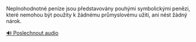 
Neplnohodnotné peníze jsou představovány pouhými symbolickými penězi, které nemohou být použity k žádnému průmyslovému užití, ani nést žádný nárok.

[🔊 Poslechnout audio](/data/7-paragraphs/audio/chapter_79/para_002-Neplnohodnotn-penze-jsou-pedstavovny-pouhmi-s.mp3)
